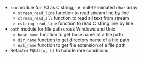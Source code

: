 * `cio` module for I/O as C string, i.e. null-terminated `char` array
  * `stream_read_line` function to read stream line by line
  * `stream_read_all` function to read all text from stream
  * `cstring_read_line` function to read C string line by line
* `path` module for file path cross Windows and Unix
  * `base_name` function to get base name of a file path
  * `dir_name` function to get directory name of a file path
  * `ext_name` function to get file extension of a file path
* Refactor `EQUAL(a, b)` to handle rare conditions
